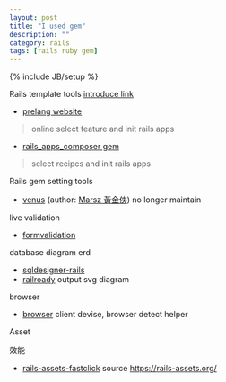 ```yaml
---
layout: post
title: "I used gem"
description: ""
category: rails
tags: [rails ruby gem]
---
```

{% include JB/setup %}

Rails template tools [introduce link](http://railsapps.github.io/rails-application-templates.html)
* [prelang website](https://prelang.com/aci)
> online select feature and init rails apps

* [rails_apps_composer gem](https://github.com/RailsApps/rails_apps_composer)
> select recipes and init rails apps

Rails gem setting tools
* [~~venus~~](https://github.com/marsz/venus) (author: [Marsz 黃金俠](https://www.facebook.com/marsz330)) no longer maintain

live validation
* [formvalidation](https://github.com/formvalidation/formvalidation)

database diagram erd
* [sqldesigner-rails](http://sql.marsz.tw/)
* [railroady](https://github.com/preston/railroady) output svg diagram

browser

* [browser](https://github.com/fnando/browser) client devise, browser detect helper

Asset

效能
* [rails-assets-fastclick](https://github.com/ftlabs/fastclick) source https://rails-assets.org/
